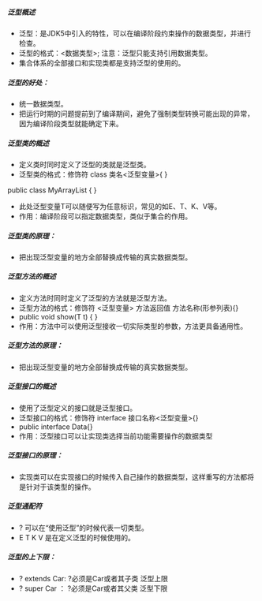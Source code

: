 ##### 泛型概述

* 泛型：是JDK5中引入的特性，可以在编译阶段约束操作的数据类型，并进行检查。
* 泛型的格式：<数据类型>; 注意：泛型只能支持引用数据类型。
* 集合体系的全部接口和实现类都是支持泛型的使用的。

##### 泛型的好处：

* 统一数据类型。
* 把运行时期的问题提前到了编译期间，避免了强制类型转换可能出现的异常，因为编译阶段类型就能确定下来。

##### 泛型类的概述

* 定义类时同时定义了泛型的类就是泛型类。
* 泛型类的格式：修饰符 class 类名<泛型变量>{  }

public class MyArrayList<T> {  }

* 此处泛型变量T可以随便写为任意标识，常见的如E、T、K、V等。
* 作用：编译阶段可以指定数据类型，类似于集合的作用。

##### 泛型类的原理：

* 把出现泛型变量的地方全部替换成传输的真实数据类型。

##### 泛型方法的概述

* 定义方法时同时定义了泛型的方法就是泛型方法。
* 泛型方法的格式：修饰符 <泛型变量> 方法返回值 方法名称(形参列表){}
* public <T> void show(T t) {  }
* 作用：方法中可以使用泛型接收一切实际类型的参数，方法更具备通用性。

##### 泛型方法的原理：

* 把出现泛型变量的地方全部替换成传输的真实数据类型。

##### 泛型接口的概述

* 使用了泛型定义的接口就是泛型接口。
* 泛型接口的格式：修饰符 interface 接口名称<泛型变量>{}
* public interface Data<E>{}
* 作用：泛型接口可以让实现类选择当前功能需要操作的数据类型

##### 泛型接口的原理：

* 实现类可以在实现接口的时候传入自己操作的数据类型，这样重写的方法都将是针对于该类型的操作。

##### 泛型通配符

* ? 可以在“使用泛型”的时候代表一切类型。 
* E T K V 是在定义泛型的时候使用的。

##### 泛型的上下限：

* ? extends Car: ?必须是Car或者其子类   泛型上限 
* ? super Car ： ?必须是Car或者其父类   泛型下限